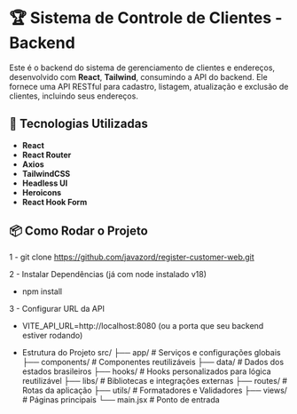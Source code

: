 # 🏆 Sistema de Controle de Clientes - Backend

Este é o backend do sistema de gerenciamento de clientes e endereços, desenvolvido com **React**, **Tailwind**, consumindo a API do backend. 
Ele fornece uma API RESTful para cadastro, listagem, atualização e exclusão de clientes, incluindo seus endereços.

## 🚀 Tecnologias Utilizadas
- **React**
- **React Router**
- **Axios**
- **TailwindCSS**
- **Headless UI**
- **Heroicons**
- **React Hook Form**

## 📦 Como Rodar o Projeto
1 - git clone https://github.com/javazord/register-customer-web.git

2 - Instalar Dependências (já com node instalado v18)
 - npm install

3 - Configurar URL da API
 - VITE_API_URL=http://localhost:8080 (ou a porta que seu backend estiver rodando)


 - Estrutura do Projeto
src/
 ├── app/               # Serviços e configurações globais
 ├── components/        # Componentes reutilizáveis
 ├── data/				# Dados dos estados brasileiros
 ├── hooks/				# Hooks personalizados para lógica reutilizável
 ├── libs/				# Bibliotecas e integrações externas
 ├── routes/            # Rotas da aplicação
 ├── utils/				# Formatadores e Validadores
 ├── views/             # Páginas principais
 └── main.jsx           # Ponto de entrada


